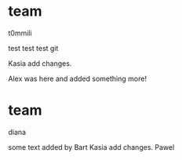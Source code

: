 
# team

t0mmili


test
test
test 
git 

Kasia add changes.


Alex was here and added something more!


# team

diana

some text added by Bart
Kasia add changes.
Pawel

